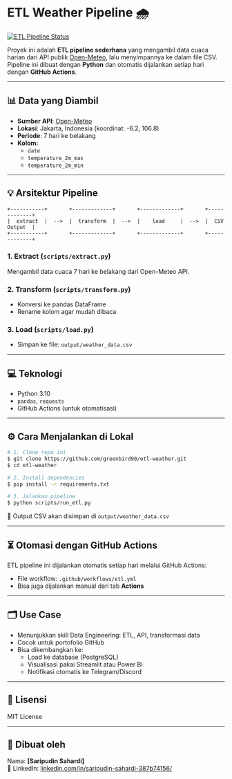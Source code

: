 # ETL Weather Pipeline 🌧️

[![ETL Pipeline Status](https://github.com/greenbird90/etl-weather/actions/workflows/etl.yml/badge.svg)](https://github.com/greenbird90/etl-weather/actions)

Proyek ini adalah **ETL pipeline sederhana** yang mengambil data cuaca harian dari API publik [Open-Meteo](https://open-meteo.com/), lalu menyimpannya ke dalam file CSV. Pipeline ini dibuat dengan **Python** dan otomatis dijalankan setiap hari dengan **GitHub Actions**.

---

## 📊 Data yang Diambil

- **Sumber API**: [Open-Meteo](https://open-meteo.com/en/docs)
- **Lokasi**: Jakarta, Indonesia (koordinat: -6.2, 106.8)
- **Periode**: 7 hari ke belakang
- **Kolom:**
  - `date`
  - `temperature_2m_max`
  - `temperature_2m_min`

---

## 💡 Arsitektur Pipeline

```
+-----------+       +-------------+       +-------------+       +-------------+
|  extract  |  -->  |  transform  |  -->  |    load     |  -->  |  CSV Output  |
+-----------+       +-------------+       +-------------+       +-------------+
```

### 1. Extract (`scripts/extract.py`)
Mengambil data cuaca 7 hari ke belakang dari Open-Meteo API.

### 2. Transform (`scripts/transform.py`)
- Konversi ke pandas DataFrame
- Rename kolom agar mudah dibaca

### 3. Load (`scripts/load.py`)
- Simpan ke file: `output/weather_data.csv`

---

## 💻 Teknologi

- Python 3.10
- `pandas`, `requests`
- GitHub Actions (untuk otomatisasi)

---

## ⚙️ Cara Menjalankan di Lokal

```bash
# 1. Clone repo ini
$ git clone https://github.com/greenbird90/etl-weather.git
$ cd etl-weather

# 2. Install dependencies
$ pip install -r requirements.txt

# 3. Jalankan pipeline
$ python scripts/run_etl.py
```

📁 Output CSV akan disimpan di `output/weather_data.csv`

---

## ⏳ Otomasi dengan GitHub Actions

ETL pipeline ini dijalankan otomatis setiap hari melalui GitHub Actions:

- File workflow: `.github/workflows/etl.yml`
- Bisa juga dijalankan manual dari tab **Actions**

---

## 🗂️ Use Case

- Menunjukkan skill Data Engineering: ETL, API, transformasi data
- Cocok untuk portofolio GitHub
- Bisa dikembangkan ke:
  - Load ke database (PostgreSQL)
  - Visualisasi pakai Streamlit atau Power BI
  - Notifikasi otomatis ke Telegram/Discord

---

## 📄 Lisensi

MIT License

---

## 👤 Dibuat oleh

Nama: **[Saripudin Sahardi]**  
🔗 LinkedIn: [linkedin.com/in/saripudin-sahardi-387b74156/](https://linkedin.com/in/saripudin-sahardi-387b74156/)

